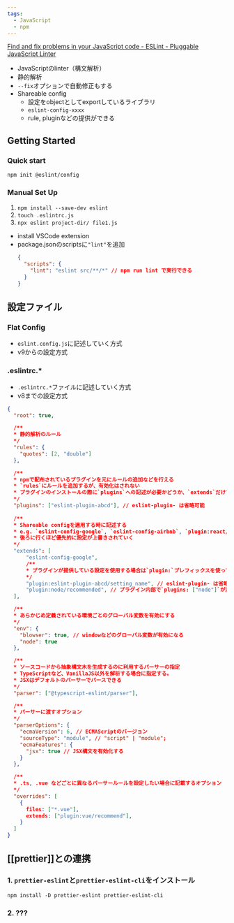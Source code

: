 ```yaml
---
tags:
  - JavaScript
  - npm
---
```

[Find and fix problems in your JavaScript code - ESLint - Pluggable JavaScript Linter](https://eslint.org/)

- JavaScriptのlinter（構文解析）
- 静的解析
- `--fix`オプションで自動修正もする
- Shareable config
	- 設定をobjectとしてexportしているライブラリ
	- `eslint-config-xxxx`
	- rule, pluginなどの提供ができる

## Getting Started
### Quick start
`npm init @eslint/config`
### Manual Set Up
1. `npm install --save-dev eslint`
2. `touch .eslintrc.js`
3. `npx eslint project-dir/ file1.js`
- install VSCode extension
- package.jsonのscriptsに`"lint"`を追加
	```json
	{
	  "scripts": {
	    "lint": "eslint src/**/*" // npm run lint で実行できる
	  }
	}
	```


## 設定ファイル
### Flat Config
- `eslint.config.js`に記述していく方式
- v9からの設定方式
### .eslintrc.*
- `.eslintrc.*`ファイルに記述していく方式
- v8までの設定方式
```json
{
  "root": true,

  /**
  * 静的解析のルール
  */
  "rules": {
    "quotes": [2, "double"]
  },

  /**
  * npmで配布されているプラグインを元にルールの追加などを行える
  * `rules`にルールを追加するが、有効化はされない
  * プラグインのインストールの際に`plugins`への記述が必要かどうか、`extends`だけでいいかどうかは、導入するプラグインによって異なるので、都度調べる。（プラグインの内部で`plugins`の記載がある場合は、`.eslintrc.*`で`plugins`を記載する必要はない。）
  */
  "plugins": ["eslint-plugin-abcd"], // eslint-plugin- は省略可能
  
  /**
  * Shareable configを適用する時に記述する
  * e.g. `eslint-config-google`, `eslint-config-airbnb`, `plugin:react/recommended`
  * 後ろに行くほど優先的に設定が上書きされていく
  */
  "extends": [
	  "eslint-config-google", 
	  /**
	  * プラグインが提供している設定を使用する場合は`plugin:`プレフィックスを使って以下のように記載する
	  */
	  "plugin:eslint-plugin-abcd/setting_name", // eslint-plugin- は省略可能
	  "plugin:node/recommended", // プラグイン内部で`plugins: ["node"]`が定義されているため、.eslintrc.*でpluginsの記載が不要
  ],

  /**
  * あらかじめ定義されている環境ごとのグローバル変数を有効にする
  */
  "env": {
    "blowser": true, // windowなどのグローバル変数が有効になる
    "node": true
  },

  /**
  * ソースコードから抽象構文木を生成するのに利用するパーサーの指定
  * TypeScriptなど、VanillaJS以外を解析する場合に指定する。
  * JSXはデフォルトのパーサーでパースできる
  */
  "parser": ["@typescript-eslint/parser"],

  /**
  * パーサーに渡すオプション
  */
  "parserOptions": {
    "ecmaVersion": 6, // ECMAScriptのバージョン
    "sourceType": "module", // "script" | "module"; 
    "ecmaFeatures": {
      "jsx": true // JSX構文を有効化する
    }
  },

  /**
  * .ts, .vue などごとに異なるパーサールールを設定したい場合に記載するオプション
  */
  "overrides": [
    {
      files: ["*.vue"],
      extends: ["plugin:vue/recommend"],
    }
  ]
}
```

## [[prettier]]との連携
### 1. `prettier-eslint`と`prettier-eslint-cli`をインストール
```shell
npm install -D prettier-eslint prettier-eslint-cli
```
### 2. ???